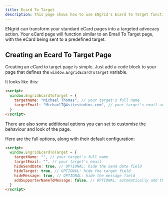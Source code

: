 ```yaml
---
title: Ecard To Target
description: This page shows how to use ENgrid's Ecard To Target functionality
---
```


ENgrid can transform your standard eCard pages into a targeted advocacy action.  Your eCard page will function similar to an Email To Target page, with the eCard being sent to a predefined target.

## Creating an Ecard To Target Page

Creating an eCard to target page is simple. Just add a code block to your page that defines the `window.EngridEcardToTarget` variable.

It looks like this:

```html
<script>
  window.EngridEcardToTarget = {
    targetName: "Michael Thomas", // your target's full name
    targetEmail: "MichaelT@4sitestudios.com", // your target's email address
  }
</script>
```

There are also some additional options you can set to customise the behaviour and look of the page. 

Here are the full options, along with their default configuration:

```html
<script>
  window.EngridEcardToTarget = {
    targetName: "", // your target's full name
    targetEmail: "", // your target's email 
    hideSendDate: true, // OPTIONAL: hide the send date field
    hideTarget: true, // OPTIONAL: hide the target field
    hideMessage: true, // OPTIONAL: hide the message field
    addSupporterNameToMessage: false, // OPTIONAL: automatically add the supporter's name to the end of the message
  }
</script>
```


